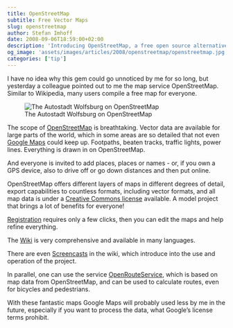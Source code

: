 ```yaml
---
title: OpenStreetMap
subtitle: Free Vector Maps
slug: openstreetmap
author: Stefan Imhoff
date: 2008-09-06T18:59:00+02:00
description: 'Introducing OpenStreetMap, a free open source alternative to Google Maps. Especially if you want to use vector-based map data in your own project, OpenStreetMap is a fantastic option.'
og_image: 'assets/images/articles/2008/openstreetmap/openstreetmap.jpg'
categories: ['tip']
---
```


I have no idea why this gem could go unnoticed by me for so long, but yesterday a colleague pointed out to me the map service OpenStreetMap. Similar to Wikipedia, many users compile a free map for everyone.

<figure class="image-figure image-figure-border">
  <img src="/assets/images/articles/2008/openstreetmap/openstreetmap.jpg" alt="The Autostadt Wolfsburg on OpenStreetMap">
  <figcaption>
  The Autostadt Wolfsburg on OpenStreetMap
  </figcaption>
</figure>

The scope of [OpenStreetMap](https://www.openstreetmap.org/) is breathtaking. Vector data are available for large parts of the world, which in some areas are so detailed that not even [Google Maps](https://www.google.com/maps) could keep up. Footpaths, beaten tracks, traffic lights, power lines. Everything is drawn in on OpenStreetMap.

And everyone is invited to add places, places or names - or, if you own a GPS device, also to drive off or go down distances and then put online.

OpenStreetMap offers different layers of maps in different degrees of detail, export capabilities to countless formats, including vector formats, and all map data is under a [Creative Commons license](https://creativecommons.org/licenses/by-sa/2.0/) available. A model project that brings a lot of benefits for everyone!

[Registration](https://www.openstreetmap.org/user/new) requires only a few clicks, then you can edit the maps and help refine everything.

The [Wiki](https://wiki.openstreetmap.org/wiki/Main_Page) is very comprehensive and available in many languages.

There are even [Screencasts](https://wiki.openstreetmap.org/wiki/Video_tutorials) in the wiki, which introduce into the use and operation of the project.

In parallel, one can use the service [OpenRouteService](https://openrouteservice.org/), which is based on map data from OpenStreetMap, and can be used to calculate routes, even for bicycles and pedestrians.

With these fantastic maps Google Maps will probably used less by me in the future, especially if you want to process the data, what Google’s license terms prohibit.
